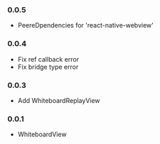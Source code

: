 ### 0.0.5
- PeereDpendencies for 'react-native-webview'
### 0.0.4
- Fix ref callback error
- Fix bridge type error
### 0.0.3
- Add WhiteboardReplayView
### 0.0.1
- WhiteboardView